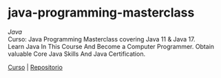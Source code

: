 # java-programming-masterclass
_Java_  
Curso: Java Programming Masterclass covering Java 11 & Java 17.  
Learn Java In This Course And Become a Computer Programmer. Obtain valuable Core Java Skills And Java Certification.

[Curso](https://www.udemy.com/course/java-the-complete-java-developer-course/) | [Repositorio](https://github.com/LuisValles92/java-programming-masterclass)